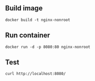 ## Build image
```
docker build -t nginx-nonroot
```

## Run container
```
docker run -d -p 8080:80 nginx-nonroot
```

## Test
```
curl http://localhost:8080/
```